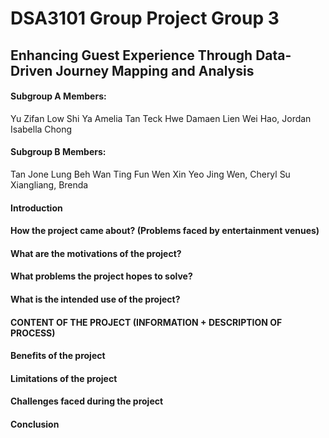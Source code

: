 # DSA3101 Group Project Group 3
## Enhancing Guest Experience Through Data-Driven Journey Mapping and Analysis 

#### Subgroup A Members: 
Yu Zifan 
Low Shi Ya Amelia 
Tan Teck Hwe Damaen 
Lien Wei Hao, Jordan 
Isabella Chong 

#### Subgroup B Members: 
Tan Jone Lung 
Beh Wan Ting 
Fun Wen Xin 
Yeo Jing Wen, Cheryl 
Su Xiangliang, Brenda

#### Introduction 

#### How the project came about? (Problems faced by entertainment venues)

#### What are the motivations of the project?

#### What problems the project hopes to solve?

#### What is the intended use of the project?

#### CONTENT OF THE PROJECT (INFORMATION + DESCRIPTION OF PROCESS) 

#### Benefits of the project 

#### Limitations of the project

#### Challenges faced during the project 

#### Conclusion 

